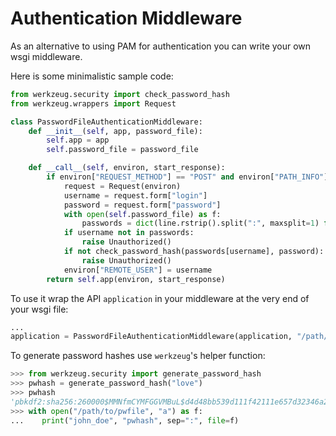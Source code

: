 # Authentication Middleware

As an alternative to using PAM for authentication you can write your own wsgi middleware.

Here is some minimalistic sample code:
```python
from werkzeug.security import check_password_hash
from werkzeug.wrappers import Request

class PasswordFileAuthenticationMiddleware:
    def __init__(self, app, password_file):
        self.app = app
        self.password_file = password_file

    def __call__(self, environ, start_response):
        if environ["REQUEST_METHOD"] == "POST" and environ["PATH_INFO"] == "/auth/login/":
            request = Request(environ)
            username = request.form["login"]
            password = request.form["password"]
            with open(self.password_file) as f:
                passwords = dict(line.rstrip().split(":", maxsplit=1) for line in f)
            if username not in passwords:
                raise Unauthorized()
            if not check_password_hash(passwords[username], password):
                raise Unauthorized()
            environ["REMOTE_USER"] = username
        return self.app(environ, start_response)
```

To use it wrap the API `application` in your middleware at the very end of your wsgi file:
```python
...
application = PasswordFileAuthenticationMiddleware(application, "/path/to/pwfile")
```

To generate password hashes use `werkzeug`'s helper function:
```python
>>> from werkzeug.security import generate_password_hash
>>> pwhash = generate_password_hash("love")
>>> pwhash
'pbkdf2:sha256:260000$MMNfmCYMFGGVMBuL$d4d48bb539d111f42111e657d32346a203064255d3f36e0cc353b3f22ceddb20'
>>> with open("/path/to/pwfile", "a") as f:
...    print("john_doe", "pwhash", sep=":", file=f)
```

